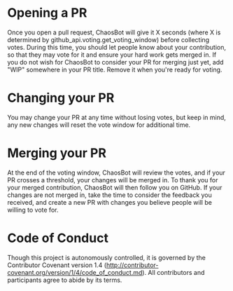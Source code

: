 # Opening a PR
Once you open a pull request, ChaosBot will give it X seconds (where X is
determined by github\_api.voting.get\_voting\_window)
before collecting votes.  During this time, you should let people know about
your contribution, so that they may vote for it and ensure your hard work gets
merged in.  If you do not wish for ChaosBot to consider your PR for merging just
yet, add "WIP" somewhere in your PR title.  Remove it when you're ready for voting.

# Changing your PR
You may change your PR at any time without losing votes, but keep in mind, any
new changes will reset the vote window for additional time.

# Merging your PR
At the end of the voting window, ChaosBot will review the votes, and if your PR
crosses a threshold, your changes will be merged in.  To thank you for your merged
contribution, ChaosBot will then follow you on GitHub.  If your changes are not
merged in, take the time to consider the feedback you received, and create a new
PR with changes you believe people will be willing to vote for.

# Code of Conduct

Though this project is autonomously controlled, it is governed by the Contributor Covenant version 1.4 (http://contributor-covenant.org/version/1/4/code_of_conduct.md). All contributors and participants agree to abide by its terms.
